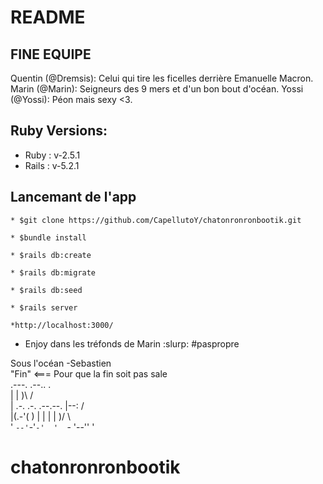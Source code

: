 # README
## FINE EQUIPE
  Quentin (@Dremsis): Celui qui tire les ficelles derrière Emanuelle Macron.
  Marin (@Marin): Seigneurs des 9 mers et d'un bon bout d'océan.
  Yossi (@Yossi): Péon mais sexy <3.
## Ruby Versions:

* Ruby : v-2.5.1
* Rails : v-5.2.1

## Lancemant de l'app
```
* $git clone https://github.com/CapellutoY/chatonronronbootik.git
```
```
* $bundle install
```
```
* $rails db:create
```
```
* $rails db:migrate
```
```
* $rails db:seed
```
```
* $rails server
```
```
*http://localhost:3000/
```

* Enjoy dans les tréfonds de Marin :slurp: #paspropre</br>

Sous l'océan -Sebastien
</br>
"Fin" <=== Pour que la fin soit pas sale</br>
.---.                  .--..   .</br>
  |                    |   )\ / </br>
  | .-. .-.  .--.--.   |--:  /  </br>
  |(.-'(   ) |  |  |   |   )/ \ </br>
  ' `--'`-'`-'  '  `-  '--''   '</br>
# chatonronronbootik
